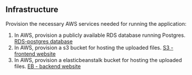 ## Infrastructure

Provision the necessary AWS services needed for running the application:

1. In AWS, provision a publicly available RDS database running Postgres. [RDS-postgres database](database-3.cbbhykvzmbuz.us-east-1.rds.amazonaws.com)
2. In AWS, provision a s3 bucket for hosting the uploaded files. [S3 - frontend website](http://cupcake1234.s3-website-us-east-1.amazonaws.com/)
3. In AWS, provision a elasticbeanstalk bucket for hosting the uploaded files. [EB - backend website](http://hostingfullstack.eba-my9zsidh.us-east-1.elasticbeanstalk.com/)

